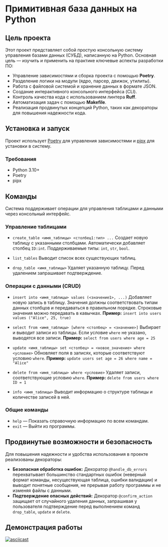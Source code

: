 # Примитивная база данных на Python

## Цель проекта

Этот проект представляет собой простую консольную систему управления базами данных (СУБД), написанную на Python. Основная цель — изучить и применить на практике ключевые аспекты разработки ПО:
- Управление зависимостями и сборка проекта с помощью **Poetry**.
- Разделение логики на модули (ядро, парсер, движок, утилиты).
- Работа с файловой системой и хранение данных в формате JSON.
- Создание интерактивного консольного интерфейса (CLI).
- Контроль качества кода с использованием линтера **Ruff**.
- Автоматизация задач с помощью **Makefile**.
- Реализация продвинутых концепций Python, таких как декораторы для повышения надежности кода.

## Установка и запуск

Проект использует [Poetry](https://python-poetry.org/) для управления зависимостями и [pipx](https://pypa.github.io/pipx/) для установки в систему.

### Требования

*   Python 3.10+
*   Poetry
*   pipx

## Команды

Система поддерживает операции для управления таблицами и данными через консольный интерфейс.

### Управление таблицами

*   `create_table <имя_таблицы> <столбец1:тип> ...`
    Создает новую таблицу с указанными столбцами. Автоматически добавляет столбец `ID:int`.
    Поддерживаемые типы: `int`, `str`, `bool`.

*   `list_tables`
    Выводит список всех существующих таблиц.

*   `drop_table <имя_таблицы>`
    Удаляет указанную таблицу. Перед удалением запрашивает подтверждение.

### Операции с данными (CRUD)

*   `insert into <имя_таблицы> values (<значение1>, ...)`
    Добавляет новую запись в таблицу. Значения должны соответствовать типам данных столбцов и передаваться в правильном порядке. Строковые значения можно передавать в кавычках.
    **Пример:** `insert into users values ("Alice", 25, true)`

*   `select from <имя_таблицы> [where <столбец> = <значение>]`
    Выбирает и выводит записи из таблицы. Если условие `where` не указано, выводятся все записи.
    **Пример:** `select from users where age = 25`

*   `update <имя_таблицы> set <столбец> = <новое_значение> where <условие>`
    Обновляет поля в записях, которые соответствуют условию `where`.
    **Пример:** `update users set age = 26 where name = "Alice"`

*   `delete from <имя_таблицы> where <условие>`
    Удаляет записи, соответствующие условию `where`.
    **Пример:** `delete from users where ID = 1`

*   `info <имя_таблицы>`
    Выводит информацию о структуре таблицы и количестве записей в ней.

### Общие команды

*   `help` — Показать справочную информацию по всем командам.
*   `exit` — Выйти из программы.

## Продвинутые возможности и безопасность

Для повышения надежности и удобства использования в проекте реализованы декораторы:

*   **Безопасная обработка ошибок:** Декоратор `@handle_db_errors` перехватывает большинство стандартных ошибок (неверный формат команды, несуществующая таблица, ошибки валидации) и выводит понятные сообщения, не прерывая работу программы и не изменяя файлы с данными.
*   **Подтверждение опасных действий:** Декоратор `@confirm_action` защищает от случайного удаления данных, запрашивая у пользователя подтверждение перед выполнением команд `drop_table`, `update` и `delete`.

## Демонстрация работы

[![asciicast](https://asciinema.org/a/W5VKHn76p3HQvMfAcIIfQv8tD.svg)](https://asciinema.org/a/W5VKHn76p3HQvMfAcIIfQv8tD)




